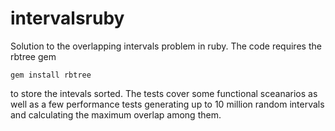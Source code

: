 intervalsruby
=============

Solution to the overlapping intervals problem in ruby. The code requires the rbtree gem <pre><code>gem install rbtree</code></pre> 
to store the intevals sorted. The tests cover some functional sceanarios as well as a few performance tests generating up to 10 
million random intervals and calculating the maximum overlap among them.
